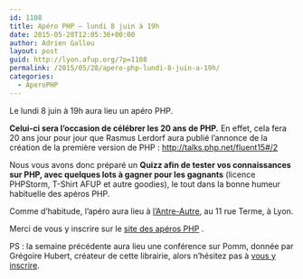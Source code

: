 ```yaml
---
id: 1108
title: Apéro PHP – lundi 8 juin à 19h
date: 2015-05-28T12:05:36+00:00
author: Adrien Gallou
layout: post
guid: http://lyon.afup.org/?p=1108
permalink: /2015/05/28/apero-php-lundi-8-juin-a-19h/
categories:
  - AperoPHP
---
```

Le lundi 8 juin à 19h aura lieu un apéro PHP.

**Celui-ci sera l&rsquo;occasion de célébrer les 20 ans de PHP.** En effet, cela fera 20 ans jour pour jour que Rasmus Lerdorf aura publié l&rsquo;annonce de la création de la première version de PHP : <http://talks.php.net/fluent15#/2>

Nous vous avons donc préparé un **Quizz afin de tester vos connaissances sur PHP, avec quelques lots à gagner pour les gagnants** (licence PHPStorm, T-Shirt AFUP et autre goodies), le tout dans la bonne humeur habituelle des apéros PHP.

Comme d&rsquo;habitude, l’apéro aura lieu à [l’Antre-Autre](http://www.lantreautre.fr/), au 11 rue Terme, à Lyon.

Merci de vous y inscrire sur le [site des apéros PHP](http://aperophp.net/360/view.html) .

PS : la semaine précédente aura lieu une conférence sur Pomm, donnée par Grégoire Hubert, créateur de cette librairie, alors n&rsquo;hésitez pas à [vous y inscrire](http://lyon.afup.org/2015/05/19/conference-sur-pomm-le-4-juin-a-19h/).